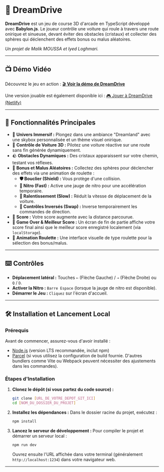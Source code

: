 # 🚗 DreamDrive

**DreamDrive** est un jeu de course 3D d'arcade en TypeScript développé avec **Babylon.js**. Le joueur contrôle une voiture qui roule à travers une route onirique et sinueuse, devant éviter des obstacles (cristaux) et collecter des sphères qui déclenchent des effets bonus ou malus aléatoires.

*Un projet de Malik MOUSSA et Iyed Loghmari.*

---

## 📺 Démo Vidéo

Découvrez le jeu en action :
[🎬 **Voir la démo de DreamDrive**](https://www.youtube.com/watch?v=_jp1cim6BbI)

Une version jouable est également disponible ici :
[🎮 Jouer à DreamDrive (Netlify)](https://dreamland-dreamdrive.netlify.app/)

---

## 🌟 Fonctionnalités Principales

-   🌌 **Univers Immersif :** Plongez dans une ambiance "Dreamland" avec une skybox personnalisée et un thème visuel onirique.
-   🚗 **Contrôle de Voiture 3D :** Pilotez une voiture réactive sur une route sans fin générée dynamiquement.
-   🪨 **Obstacles Dynamiques :** Des cristaux apparaissent sur votre chemin, testant vos réflexes.
-   🎲 **Bonus et Malus Aléatoires :** Collectez des sphères pour déclencher des effets via une animation de roulette :
    -   **🛡️ Bouclier (Shield) :** Vous protège d'une collision.
    -   **🚀 Nitro (Fast) :** Active une jauge de nitro pour une accélération temporaire.
    -   **🐌 Ralentissement (Slow) :** Réduit la vitesse de déplacement de la voiture.
    -   **🔁 Contrôles Inversés (Swap) :** Inverse temporairement les commandes de direction.
-   🎯 **Score :** Votre score augmente avec la distance parcourue.
-   🏁 **Game Over & Meilleur Score :** Un écran de fin de partie affiche votre score final ainsi que le meilleur score enregistré localement (via `localStorage`).
-   🎰 **Animation Roulette :** Une interface visuelle de type roulette pour la sélection des bonus/malus.

---

## ⌨️ Contrôles

-   **Déplacement latéral :** Touches `←` (Flèche Gauche) / `→` (Flèche Droite) ou `Q` / `D`.
-   **Activer la Nitro :** `Barre Espace` (lorsque la jauge de nitro est disponible).
-   **Démarrer le Jeu :** `Cliquez` sur l'écran d'accueil.

---

## 🛠️ Installation et Lancement Local

### Prérequis

Avant de commencer, assurez-vous d'avoir installé :
-   [Node.js](https://nodejs.org) (version LTS recommandée, inclut npm)
-   [Parcel](https://parceljs.org) (si vous utilisez la configuration de build fournie. D'autres bundlers comme Vite ou Webpack peuvent nécessiter des ajustements dans les commandes).

### Étapes d'Installation

1.  **Clonez le dépôt (si vous partez du code source) :**
    ```bash
    git clone [URL_DE_VOTRE_DEPOT_GIT_ICI]
    cd [NOM_DU_DOSSIER_DU_PROJET]
    ```

2.  **Installez les dépendances :**
    Dans le dossier racine du projet, exécutez :
    ```bash
    npm install
    ```

3.  **Lancez le serveur de développement :**
    Pour compiler le projet et démarrer un serveur local :
    ```bash
    npm run dev
    ```
    Ouvrez ensuite l'URL affichée dans votre terminal (généralement `http://localhost:1234`) dans votre navigateur web.

---
